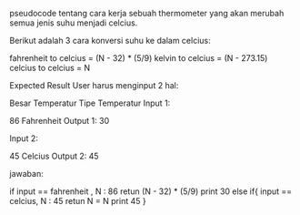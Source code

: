 pseudocode tentang cara kerja sebuah thermometer yang akan merubah semua jenis suhu menjadi celcius.

Berikut adalah 3 cara konversi suhu ke dalam celcius:

fahrenheit to celcius = (N - 32) \* (5/9)
kelvin to celcius = (N - 273.15)
celcius to celcius = N

Expected Result
User harus menginput 2 hal:

Besar Temperatur
Tipe Temperatur
Input 1:

86
Fahrenheit
Output 1: 30

Input 2:

45
Celcius
Output 2: 45

jawaban:

if input == fahrenheit ,
N : 86
retun (N - 32) \* (5/9)
print 30
else if{
input == celcius,
N : 45
retun N = N
print 45
}

